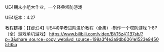 UE4期末小组大作业，一个经典塔防游戏 

UE4版本：4.27

教程链接：【【虚幻4】UE4初学者进阶进阶教程（合集）-制作一个塔防游戏 1-8P（全）游戏单机游戏】 https://www.bilibili.com/video/BV15z411B7sb/?p=3&share_source=copy_web&vd_source=199a3f4e3a9db6061e1523e94505165a
